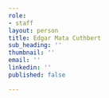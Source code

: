 ```yaml
---
role:
- staff
layout: person
title: Edgar Mata Cuthbert
sub_heading: ''
thumbnail: ''
email: ''
linkedin: ''
published: false

---
```

